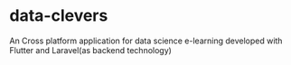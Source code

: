 # data-clevers
An Cross platform application for data science e-learning developed with Flutter and Laravel(as backend technology) 

